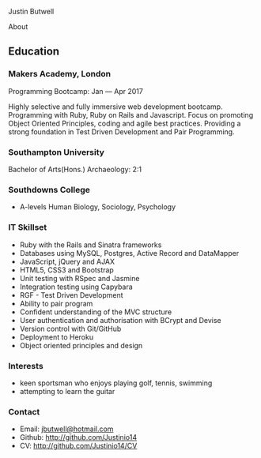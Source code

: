 
Justin Butwell

About


## Education

### Makers Academy, London
Programming Bootcamp: Jan — Apr 2017

Highly selective and fully immersive web development bootcamp.
Programming with Ruby, Ruby on Rails and Javascript.
Focus on promoting Object Oriented Principles, coding and agile best practices.
Providing a strong foundation in Test Driven Development and Pair Programming.

### Southampton University
Bachelor of Arts(Hons.) Archaeology: 2:1

### Southdowns College
- A-levels Human Biology, Sociology, Psychology

### IT Skillset
- Ruby with the Rails and Sinatra frameworks
- Databases using MySQL, Postgres, Active Record and DataMapper
- JavaScript, jQuery and AJAX
- HTML5, CSS3 and Bootstrap
- Unit testing with RSpec and Jasmine
- Integration testing using Capybara
- RGF - Test Driven Development
- Ability to pair program
- Confident understanding of the MVC structure
- User authentication and authorisation with BCrypt and Devise
- Version control with Git/GitHub
- Deployment to Heroku
- Object oriented principles and design


### Interests

- keen sportsman who enjoys playing golf, tennis, swimming
- attempting to learn the guitar

### Contact

- Email: jbutwell@hotmail.com
- Github: http://github.com/Justinio14
- CV: http://github.com/Justinio14/CV

